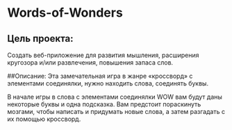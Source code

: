 # Words-of-Wonders
## Цель проекта:
Создать веб-приложение для развития мышления, расширения кругозора и/или развлечения, повышения запаса слов.

##Описание:
Эта замечательная игра в жанре «кроссворд» с элементами соединялки, нужно находить слова, соединять буквы.

В начале игры в слова с элементами соединялки WOW вам будут даны некоторые буквы и одна подсказка. Вам предстоит пораскинуть мозгами, чтобы написать и придумать новые слова, а затем разгадать с их помощью кроссворд.
